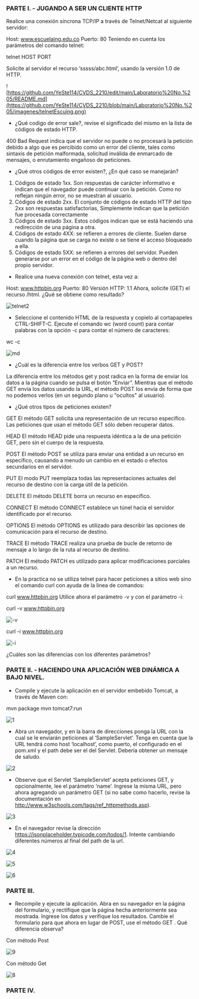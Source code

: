
### PARTE I. - JUGANDO A SER UN CLIENTE HTTP

Realice una conexión síncrona TCP/IP a través de Telnet/Netcat al siguiente servidor:

Host: www.escuelaing.edu.co
Puerto: 80
Teniendo en cuenta los parámetros del comando telnet:

telnet HOST PORT

Solicite al servidor el recurso ‘sssss/abc.html’, usando la versión 1.0 de HTTP.

![https://github.com/YeSte114/CVDS_2210/edit/main/Laboratorio%20No.%205/README.md](https://github.com/YeSte114/CVDS_2210/blob/main/Laboratorio%20No.%205/imagenes/telnetEscuing.png)

* ¿Qué codigo de error sale?, revise el significado del mismo en la lista de códigos de estado HTTP.

400 Bad Request indica que el servidor no puede o no procesará la petición debido a algo que es percibido como un error del cliente, tales como sintaxis de petición malformada, solicitud inválida de enmarcado de mensajes, o enrutamiento engañoso de peticiones.

* ¿Qué otros códigos de error existen?, ¿En qué caso se manejarán?

1. Códigos de estado 1xx. Son respuestas de carácter informativo e indican que el navegador puede continuar con la petición. Como no reflejan ningún error, no se muestran al usuario.
2. Códigos de estado 2xx. El conjunto de códigos de estado HTTP del tipo 2xx son respuestas satisfactorias, Simplemente indican que la petición fue procesada correctamente
3. Códigos de estado 3xx. Estos códigos indican que se está haciendo una redirección de una página a otra.
4. Códigos de estado 4XX: se refieren a errores de cliente. Suelen darse cuando la página que se carga no existe o se tiene el acceso bloqueado a ella.
5. Códigos de estado 5XX: se refieren a errores del servidor. Pueden generarse por un error en el código de la página web o dentro del propio servidor. 

* Realice una nueva conexión con telnet, esta vez a:

Host: www.httpbin.org
Puerto: 80
Versión HTTP: 1.1
Ahora, solicite (GET) el recurso /html. ¿Qué se obtiene como resultado?

![telnet2](https://github.com/YeSte114/CVDS_2210/blob/main/Laboratorio%20No.%205/imagenes/telnet2.png)

* Seleccione el contenido HTML de la respuesta y copielo al cortapapeles CTRL-SHIFT-C. Ejecute el comando wc (word count) para contar palabras con la opción -c para contar el número de caracteres:

wc -c 

![md](https://github.com/YeSte114/CVDS_2210/blob/main/Laboratorio%20No.%205/imagenes/md.png)

* ¿Cuál es la diferencia entre los verbos GET y POST? 

La diferencia entre los métodos get y post radica en la forma de enviar los datos a la página cuando se pulsa el botón “Enviar”. Mientras que el método GET envía los datos usando la URL, el método POST los envía de forma que no podemos verlos (en un segundo plano u "ocultos" al usuario).

* ¿Qué otros tipos de peticiones existen?

GET
El método GET  solicita una representación de un recurso específico. Las peticiones que usan el método GET sólo deben recuperar datos.

HEAD
El método HEAD pide una respuesta idéntica a la de una petición GET, pero sin el cuerpo de la respuesta.

POST
El método POST se utiliza para enviar una entidad a un recurso en específico, causando a menudo un cambio en el estado o efectos secundarios en el servidor.

PUT
El modo PUT reemplaza todas las representaciones actuales del recurso de destino con la carga útil de la petición.

DELETE
El método DELETE borra un recurso en específico.

CONNECT
El método CONNECT establece un túnel hacia el servidor identificado por el recurso.

OPTIONS
El método OPTIONS es utilizado para describir las opciones de comunicación para el recurso de destino.

TRACE
El método TRACE  realiza una prueba de bucle de retorno de mensaje a lo largo de la ruta al recurso de destino.

PATCH
El método PATCH  es utilizado para aplicar modificaciones parciales a un recurso.

* En la practica no se utiliza telnet para hacer peticiones a sitios web sino el comando curl con ayuda de la linea de comandos:

curl www.httpbin.org
Utilice ahora el parámetro -v y con el parámetro -i:

curl -v www.httpbin.org

![-v](https://github.com/YeSte114/CVDS_2210/blob/main/Laboratorio%20No.%205/imagenes/-v.png)

curl -i www.httpbin.org

![-i](https://github.com/YeSte114/CVDS_2210/blob/main/Laboratorio%20No.%205/imagenes/-i.png)

¿Cuáles son las diferencias con los diferentes parámetros?



### PARTE II. - HACIENDO UNA APLICACIÓN WEB DINÁMICA A BAJO NIVEL.

* Compile y ejecute la aplicación en el servidor embebido Tomcat, a través de Maven con:

mvn package
mvn tomcat7:run

![1](https://github.com/YeSte114/CVDS_2210/blob/main/Laboratorio%20No.%205/imagenes/1.png)

* Abra un navegador, y en la barra de direcciones ponga la URL con la cual se le enviarán peticiones al ‘SampleServlet’. Tenga en cuenta que la URL tendrá como host ‘localhost’, como puerto, el configurado en el pom.xml y el path debe ser el del Servlet. Debería obtener un mensaje de saludo.

![2](https://github.com/YeSte114/CVDS_2210/blob/main/Laboratorio%20No.%205/imagenes/2.png)

* Observe que el Servlet ‘SampleServlet’ acepta peticiones GET, y opcionalmente, lee el parámetro ‘name’. Ingrese la misma URL, pero ahora agregando un parámetro GET (si no sabe como hacerlo, revise la documentación en http://www.w3schools.com/tags/ref_httpmethods.asp).

![3](https://github.com/YeSte114/CVDS_2210/blob/main/Laboratorio%20No.%205/imagenes/3.png)

* En el navegador revise la dirección https://jsonplaceholder.typicode.com/todos/1. Intente cambiando diferentes números al final del path de la url.

![4](https://github.com/YeSte114/CVDS_2210/blob/main/Laboratorio%20No.%205/imagenes/4.png)

![5](https://github.com/YeSte114/CVDS_2210/blob/main/Laboratorio%20No.%205/imagenes/5.png)

![6](https://github.com/YeSte114/CVDS_2210/blob/main/Laboratorio%20No.%205/imagenes/6.png)

### PARTE III.

* Recompile y ejecute la aplicación. Abra en su navegador en la página del formulario, y rectifique que la página hecha anteriormente sea mostrada. Ingrese los datos y verifique los resultados. Cambie el formulario para que ahora en lugar de POST, use el método GET . Qué diferencia observa?

Con método Post

![9](https://github.com/YeSte114/CVDS_2210/blob/main/Laboratorio%20No.%205/imagenes/9.png)

Con método Get

![8](https://github.com/YeSte114/CVDS_2210/blob/main/Laboratorio%20No.%205/imagenes/8.png)


### PARTE IV.
